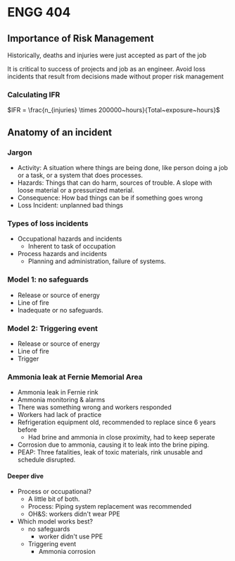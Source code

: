 # ENGG 404

## Importance of Risk Management

Historically, deaths and injuries were just accepted as part of the job

It is critical to success of projects and job as an engineer.
Avoid loss incidents that result from decisions made without proper risk management

### Calculating IFR

$IFR = \frac{n_{injuries} \times 200000~hours}{Total~exposure~hours}$

## Anatomy of an incident

### Jargon

* Activity: A situation where things are being done, like person doing a job or a task, or a system that does processes.
* Hazards: Things that can do harm, sources of trouble. A slope with loose material or a pressurized material.
* Consequence: How bad things can be if something goes wrong
* Loss Incident: unplanned bad things

### Types of loss incidents

* Occupational hazards and incidents
  * Inherent to task of occupation
* Process hazards and incidents
  * Planning and administration, failure of systems.

### Model 1: no safeguards

* Release or source of energy
* Line of fire
* Inadequate or no safeguards.

### Model 2: Triggering event

* Release or source of energy
* Line of fire
* Trigger

### Ammonia leak at Fernie Memorial Area

* Ammonia leak in Fernie rink
* Ammonia monitoring & alarms
* There was something wrong and workers responded
* Workers had lack of practice
* Refrigeration equipment old, recommended to replace since 6 years before
  * Had brine and ammonia in close proximity, had to keep seperate
* Corrosion due to ammonia, causing it to leak into the brine piping.
* PEAP: Three fatalities, leak of toxic materials, rink unusable and schedule disrupted.

#### Deeper dive

* Process or occupational?
  * A little bit of both.
  * Process: Piping system replacement was recommended
  * OH&S: workers didn't wear PPE
* Which model works best?
  * no safeguards
    * worker didn't use PPE
  * Triggering event
    * Ammonia corrosion